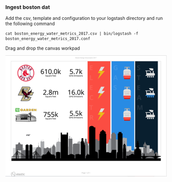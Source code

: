 ### Ingest boston dat
Add the csv, template and configuration to your logstash directory and run the following command
```
cat boston_energy_water_metrics_2017.csv | bin/logstash -f boston_energy_water_metrics_2017.conf
```

Drag and drop the canvas workpad

![screenshot](https://github.com/alexfrancoeur/elasticon_tour_2018_alexf/blob/master/datasets/boston/boston.png)
